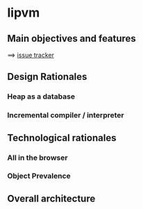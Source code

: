 # lipvm

## Main objectives and features

==> [issue tracker](https://github.com/orgs/gemoc/projects/2)

## Design Rationales

### Heap as a database

### Incremental compiler / interpreter

## Technological rationales

### All in the browser

### Object Prevalence

## Overall architecture
